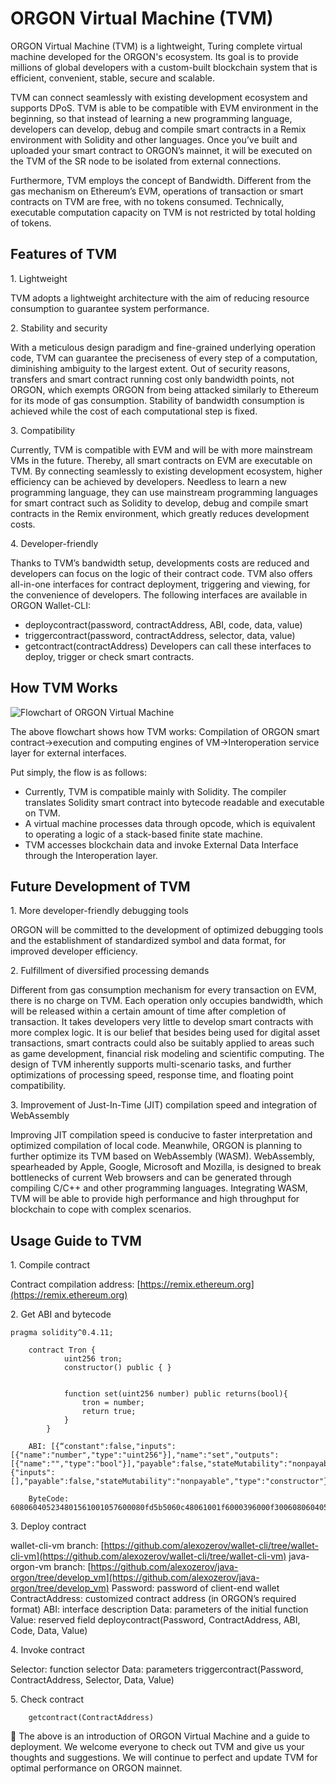 # ORGON Virtual Machine (TVM)

ORGON Virtual Machine (TVM) is a lightweight, Turing complete virtual machine developed for the ORGON's ecosystem. Its goal is to provide millions of global developers with a custom-built blockchain system that is efficient, convenient, stable, secure and scalable.

TVM can connect seamlessly with existing development ecosystem and supports DPoS. TVM is able to be compatible with EVM environment in the beginning, so that instead of learning a new programming language, developers can develop, debug and compile smart contracts in a Remix environment with Solidity and other languages. Once you’ve built and uploaded your smart contract to ORGON’s mainnet, it will be executed on the TVM of the SR node to be isolated from external connections.

Furthermore, TVM employs the concept of Bandwidth. Different from the gas mechanism on Ethereum’s  EVM,  operations of transaction or smart contracts on TVM are free, with no tokens consumed. Technically, executable computation capacity on TVM is not restricted by total holding of tokens.

## Features of TVM
1.&nbsp;Lightweight

TVM adopts a lightweight architecture with the aim of reducing resource consumption to guarantee system performance.

2.&nbsp;Stability and security

With a meticulous design paradigm and fine-grained underlying operation code, TVM can guarantee the preciseness of every step of a computation, diminishing ambiguity to the largest extent. Out of security reasons, transfers and smart contract running cost only bandwidth points, not ORGON, which exempts ORGON from being attacked similarly to Ethereum for its mode of gas consumption. Stability of bandwidth consumption is achieved while the cost of each computational step is fixed.

3.&nbsp;Compatibility

Currently, TVM is compatible with EVM and will be with more mainstream VMs in the future. Thereby, all smart contracts on EVM are executable on TVM. By connecting seamlessly to existing development ecosystem, higher efficiency can be achieved by developers. Needless to learn a new programming language, they can use mainstream programming languages for smart contract such as Solidity to develop, debug and compile smart contracts in the Remix environment, which greatly reduces development costs.

4.&nbsp;Developer-friendly

Thanks to TVM’s bandwidth setup, developments costs are reduced and developers can focus on the logic of their contract code. TVM also offers all-in-one interfaces for contract deployment, triggering and viewing, for the convenience of developers.
The following interfaces are available in ORGON Wallet-CLI:

 + deploycontract(password, contractAddress, ABI, code, data, value)
 + triggercontract(password, contractAddress, selector, data, value)
 + getcontract(contractAddress)
Developers can call these interfaces to deploy, trigger or check smart contracts.

## How TVM Works

![Flowchart of ORGON Virtual Machine](https://raw.githubusercontent.com/tronprotocol/documentation/master/images/Virtual_Machine/虚拟机.png)

The above flowchart shows how TVM works:
Compilation of ORGON smart contract→execution and computing engines of VM→Interoperation service layer for external interfaces.

Put simply, the flow is as follows:
+ Currently, TVM is compatible mainly with Solidity. The compiler translates Solidity smart contract into bytecode readable and executable on TVM.
+ A virtual machine processes data through opcode, which is equivalent to operating a logic of a stack-based finite state machine.
+ TVM accesses blockchain data and invoke External Data Interface through the Interoperation layer.

## Future Development of TVM
1.&nbsp;More developer-friendly debugging tools

ORGON will be committed to the development of optimized debugging tools and the establishment of standardized symbol and data format, for improved developer efficiency.

2.&nbsp;Fulfillment of diversified processing demands

Different from gas consumption mechanism for every transaction on EVM, there is no charge on TVM. Each operation only occupies bandwidth, which will be released within a certain amount of time after completion of transaction. It takes developers very little to develop smart contracts with more complex logic. It is our belief that besides being used for digital asset transactions, smart contracts could also be suitably applied to areas such as game development, financial risk modeling and scientific computing. The design of TVM inherently supports multi-scenario tasks, and further optimizations of processing speed, response time, and floating point compatibility.

3.&nbsp;Improvement of Just-In-Time (JIT) compilation speed and integration of WebAssembly

Improving JIT compilation speed is conducive to faster interpretation and optimized compilation of local code. Meanwhile, ORGON is planning to further optimize its TVM based on WebAssembly (WASM). WebAssembly, spearheaded by Apple, Google, Microsoft and Mozilla, is designed to break bottlenecks of current Web browsers and can be generated through compiling C/C++ and other programming languages. Integrating WASM, TVM will be able to provide high performance and high throughput for blockchain to cope with complex scenarios.

## Usage Guide to TVM

1.&nbsp;Compile contract

Contract compilation address: [https://remix.ethereum.org](https://remix.ethereum.org)

2.&nbsp;Get ABI and bytecode
```text
pragma solidity^0.4.11;

    contract Tron {
            uint256 tron;
            constructor() public { }


            function set(uint256 number) public returns(bool){
                tron = number;
                return true;
            }
        }

    ABI: [{“constant":false,"inputs":[{"name":"number","type":"uint256"}],"name":"set","outputs":[{"name":"","type":"bool"}],"payable":false,"stateMutability":"nonpayable","type":"function"},{"inputs":[],"payable":false,"stateMutability":"nonpayable","type":"constructor"}]

    ByteCode: 608060405234801561001057600080fd5b5060c48061001f6000396000f300608060405260043610603f576000357c0100000000000000000000000000000000000000000000000000000000900463ffffffff16806360fe47b1146044575b600080fd5b348015604f57600080fd5b50606c600480360381019080803590602001909291905050506086565b604051808215151515815260200191505060405180910390f35b600081600081905550600190509190505600a165627a7a723058209791df3f67e9af451c35d7ae55bda5e352764f6a38ea23fa850b1c1fe1bc72e90029
```
3.&nbsp;Deploy contract

wallet-cli-vm branch: [https://github.com/alexozerov/wallet-cli/tree/wallet-cli-vm](https://github.com/alexozerov/wallet-cli/tree/wallet-cli-vm)
java-orgon-vm branch: [https://github.com/alexozerov/java-orgon/tree/develop_vm](https://github.com/alexozerov/java-orgon/tree/develop_vm)
Password: password of client-end wallet
ContractAddress: customized contract address (in ORGON’s required format)
ABI: interface description
Data: parameters of the initial function
Value: reserved field
deploycontract(Password, ContractAddress, ABI, Code, Data, Value)

4.&nbsp;Invoke contract

Selector: function selector
Data: parameters
triggercontract(Password, ContractAddress, Selector, Data, Value)

5.&nbsp;Check contract
```text
    getcontract(ContractAddress)
```

The above is an introduction of ORGON Virtual Machine and a guide to deployment. We welcome everyone to check out TVM and give us your thoughts and suggestions. We will continue to perfect and update TVM for optimal performance on ORGON mainnet.
